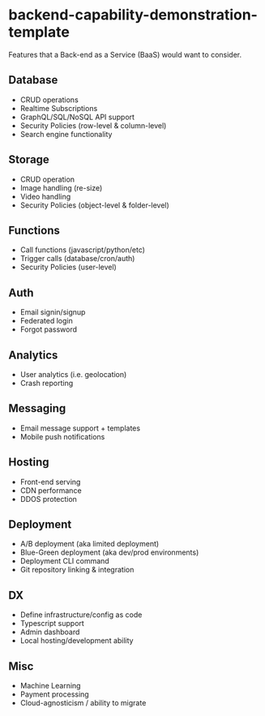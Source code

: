 # backend-capability-demonstration-template

Features that a Back-end as a Service (BaaS) would want to consider.

## Database 

* CRUD operations
* Realtime Subscriptions
* GraphQL/SQL/NoSQL API support
* Security Policies (row-level & column-level)
* Search engine functionality

## Storage

* CRUD operation
* Image handling (re-size)
* Video handling
* Security Policies (object-level & folder-level)

## Functions

* Call functions (javascript/python/etc)
* Trigger calls (database/cron/auth)
* Security Policies (user-level)

## Auth

* Email signin/signup
* Federated login
* Forgot password

## Analytics

* User analytics (i.e. geolocation)
* Crash reporting

## Messaging

* Email message support + templates
* Mobile push notifications

## Hosting

* Front-end serving
* CDN performance
* DDOS protection

## Deployment

* A/B deployment (aka limited deployment)
* Blue-Green deployment (aka dev/prod environments)
* Deployment CLI command
* Git repository linking & integration

## DX

* Define infrastructure/config as code
* Typescript support
* Admin dashboard
* Local hosting/development ability

## Misc

* Machine Learning
* Payment processing
* Cloud-agnosticism / ability to migrate

